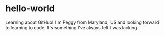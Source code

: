 # hello-world
Learning about GitHub!
I'm Peggy from Maryland, US and looking forward to learning to code. It's something I've always felt I was lacking. 
